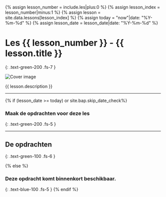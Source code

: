 {% assign lesson_number = include.les|plus:0  %}
{% assign lesson_index = lesson_number|minus:1 %}
{% assign lesson = site.data.lessons[lesson_index] %}
{% assign today = "now"|date: "%Y-%m-%d" %}
{% assign lesson_date = lesson_date|date: "%Y-%m-%d" %}
# Les {{ lesson_number }} - {{ lesson.title }}
{: .text-green-200 .fs-7 }

![Cover image](cover.jpg)

{{ lesson.description }}

---

{% if (lesson_date >= today) or site.bap.skip_date_check%}

### Maak de opdrachten voor deze les
{: .text-green-200 .fs-5 }

---

## De opdrachten
{: .text-green-100 .fs-6 }

{% else %}
### Deze opdracht komt binnenkort beschikbaar.
{: .text-blue-100 .fs-5 }
{% endif %}

